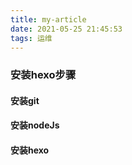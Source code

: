 ```yaml
---
title: my-article
date: 2021-05-25 21:45:53
tags: 运维
---
```



### 安装hexo步骤
#### 安装git
#### 安装nodeJs
#### 安装hexo